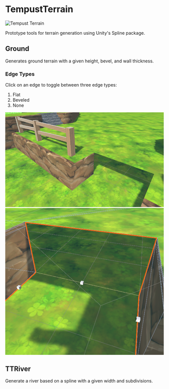 # TempustTerrain

![Tempust Terrain](Screenshots/TerrainScreenshot.png)

Prototype tools for terrain generation using Unity's Spline package. 

## Ground
Generates ground terrain with a given height, bevel, and wall thickness.

### Edge Types
Click on an edge to toggle between three edge types:
1. Flat
2. Beveled
3. None

![Edge modes](Screenshots/EdgeModes.png)
![Change edge modes with gizmos](Screenshots/Gizmos.png)

## TTRiver
Generate a river based on a spline with a given width and subdivisions.
